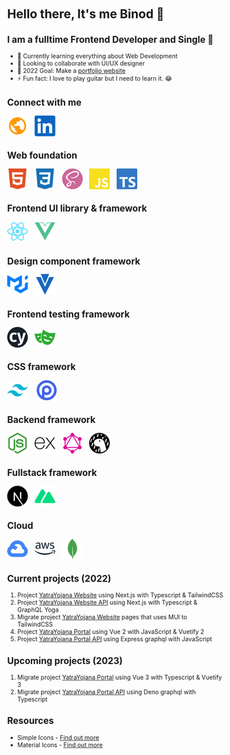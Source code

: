# Hello there, It's me Binod 👋

## I am a fulltime Frontend Developer and Single 🤣

* 🌱 Currently learning everything about Web Development
* 👯 Looking to collaborate with UI/UX designer
* 🥅  2022 Goal: Make a [portfolio website](https://binodnepali.me/)
* ⚡ Fun fact: I love to play guitar but I need to learn it. 😂

## Connect with me

[![binodnepali](./assets/icons/public.svg)](https://binodnepali.me/)&nbsp; &nbsp; [![Binod Nepali | LinkedIn](assets/icons/linkedin.svg)](https://www.linkedin.com/in/binod-nepali-2b0962b8)

## Web foundation

[![HTML](./assets/icons/skills-foundation/html5.svg)](https://developer.mozilla.org/en-US/docs/Web/HTML)&nbsp; &nbsp; [![CSS](./assets/icons/skills-foundation/css3.svg)](https://developer.mozilla.org/en-US/docs/Web/CSS)&nbsp; &nbsp; [![SASS](./assets/icons/skills-foundation/sass.svg)](https://sass-lang.com/)&nbsp; &nbsp; [![Javascript](./assets/icons/skills-foundation/javascript.svg)](https://developer.mozilla.org/en-US/docs/Web/JavaScript)&nbsp; &nbsp; [![Typescript](./assets/icons/skills-foundation/typescript.svg)](https://www.typescriptlang.org/)

## Frontend UI library & framework

[![React](./assets/icons/skills-frontend/react.svg)](https://reactjs.org/)&nbsp; &nbsp; [![Vue](./assets/icons/skills-frontend/vue.svg)](https://vuejs.org/)&nbsp; &nbsp; 

## Design component framework

[![MaterialUI](./assets/icons/design-component-libraries/mui.svg)](https://mui.com/)&nbsp; &nbsp; [![Vuetify](./assets/icons/design-component-libraries/vuetify.svg)](https://vuetifyjs.com/)

## Frontend testing framework

[![Cypress](./assets/icons/testing-frameworks/cypress.svg)](https://www.cypress.io/)&nbsp; &nbsp; [![Playwright](./assets/icons/testing-frameworks/playwright.svg)](https://playwright.dev/)

## CSS framework

[![TailwindCSS](./assets/icons/css-frameworks/tailwindcss.svg)](https://tailwindcss.com/) &nbsp; &nbsp; [![Open Props](./assets/icons/css-frameworks/open-props.svg)](https://open-props.style/)

## Backend framework

[![Node.js](./assets/icons/skills-backend/node.svg)](https://nodejs.org/)&nbsp; &nbsp; [![Express.js](./assets/icons/skills-backend/express.svg)](https://expressjs.com/)&nbsp; &nbsp; [![GraphQL](./assets/icons/skills-backend/graphql.svg)](https://graphql.org/)&nbsp; &nbsp; [![Deno](./assets/icons/skills-backend/deno.svg)](https://deno.land/)

## Fullstack framework

[![Next.js](./assets/icons/skills-fullstack/next.svg)](https://nextjs.org/)&nbsp; &nbsp; [![Nuxt.js](./assets/icons/skills-fullstack/nuxt.svg)](https://nuxtjs.org/)

## Cloud

[![Google Cloud Platform](./assets/icons/skills-cloud/googlecloud.svg)](https://cloud.google.com/)&nbsp; &nbsp; [![Amazon Web Services](./assets/icons/skills-cloud/amazonaws.svg)](https://aws.amazon.com/)&nbsp; &nbsp; [![MongoDB](./assets/icons/skills-cloud/mongodb.svg)](https://www.mongodb.com/)

## Current projects (2022)

1. Project [YatraYojana Website](https://www.yatrayojana.com/) using Next.js with Typescript & TailwindCSS
2. Project [YatraYojana Website API](https://www.yatrayojana.com/api/v1/graphql) using Next.js with Typescript & GraphQL Yoga
3. Migrate project [YatraYojana Website](https://www.yatrayojana.com/) pages that uses MUI to TailwindCSS
4. Project [YatraYojana Portal](https://portal.yatrayojana.com/) using Vue 2 with JavaScript & Vuetify 2
5. Project [YatraYojana Portal API](https://portal.yatrayojana.com/api/v1/graphql) using Express graphql with JavaScript

## Upcoming projects (2023)

1. Migrate project [YatraYojana Portal](https://portal.yatrayojana.com/) using Vue 3 with Typescript & Vuetify 3
2. Migrate project [YatraYojana Portal API](https://portal.yatrayojana.com/api/v2/graphql) using Deno graphql with Typescript

## Resources

* Simple Icons - [Find out more](https://simpleicons.org/)
* Material Icons - [Find out more](https://fonts.google.com/icons)
